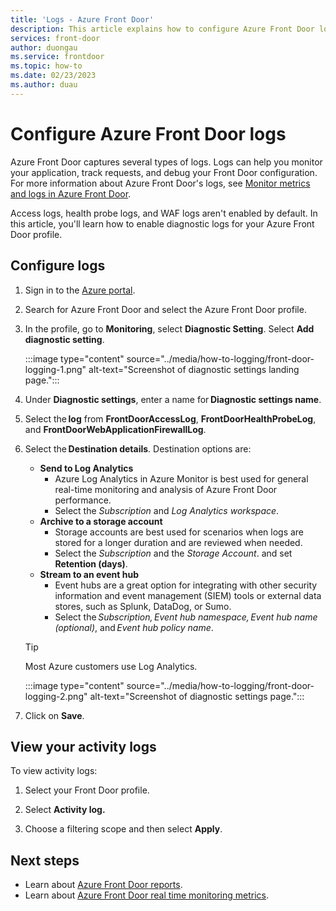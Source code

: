 ```yaml
---
title: 'Logs - Azure Front Door'
description: This article explains how to configure Azure Front Door logs.
services: front-door
author: duongau
ms.service: frontdoor
ms.topic: how-to
ms.date: 02/23/2023
ms.author: duau
---
```


# Configure Azure Front Door logs

Azure Front Door captures several types of logs. Logs can help you monitor your application, track requests, and debug your Front Door configuration. For more information about Azure Front Door's logs, see [Monitor metrics and logs in Azure Front Door](../front-door-diagnostics.md).

Access logs, health probe logs, and WAF logs aren't enabled by default. In this article, you'll learn how to enable diagnostic logs for your Azure Front Door profile.

## Configure logs

1. Sign in to the [Azure portal](https://portal.azure.com).

1. Search for Azure Front Door and select the Azure Front Door profile.

1. In the profile, go to **Monitoring**, select **Diagnostic Setting**. Select **Add diagnostic setting**.

   :::image type="content" source="../media/how-to-logging/front-door-logging-1.png" alt-text="Screenshot of diagnostic settings landing page.":::

1. Under **Diagnostic settings**, enter a name for **Diagnostic settings name**.

1. Select the **log** from **FrontDoorAccessLog**, **FrontDoorHealthProbeLog**, and **FrontDoorWebApplicationFirewallLog**.

1. Select the **Destination details**. Destination options are: 

    * **Send to Log Analytics**
      * Azure Log Analytics in Azure Monitor is best used for general real-time monitoring and analysis of Azure Front Door performance.
      * Select the *Subscription* and *Log Analytics workspace*.
    * **Archive to a storage account**
      * Storage accounts are best used for scenarios when logs are stored for a longer duration and are reviewed when needed.
      * Select the *Subscription* and the *Storage Account*. and set **Retention (days)**.
    * **Stream to an event hub**
      * Event hubs are a great option for integrating with other security information and event management (SIEM) tools or external data stores, such as Splunk, DataDog, or Sumo. 
      * Select the *Subscription, Event hub namespace, Event hub name (optional)*, and *Event hub policy name*. 

    > [!TIP]
    > Most Azure customers use Log Analytics.

     :::image type="content" source="../media/how-to-logging/front-door-logging-2.png" alt-text="Screenshot of diagnostic settings page.":::

1. Click on **Save**.

## View your activity logs

To view activity logs:

1. Select your Front Door profile.

1. Select **Activity log.**

1. Choose a filtering scope and then select **Apply**.

## Next steps

- Learn about [Azure Front Door reports](how-to-reports.md).
- Learn about [Azure Front Door real time monitoring metrics](how-to-monitor-metrics.md).
